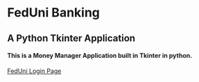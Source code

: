# FedUni Banking
## A Python Tkinter Application

#### This is a Money Manager Application built in Tkinter in python.

[FedUni Login Page](/images/sc1.png)
